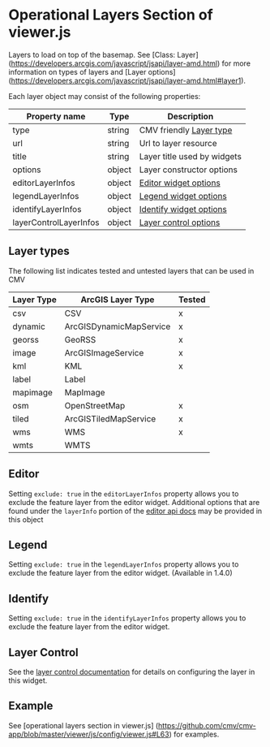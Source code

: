# Operational Layers Section of viewer.js

Layers to load on top of the basemap. See [Class: Layer] (https://developers.arcgis.com/javascript/jsapi/layer-amd.html) for more information on types of layers and [Layer options] (https://developers.arcgis.com/javascript/jsapi/layer-amd.html#layer1).

Each layer object may consist of the following properties:

| Property name         | Type      | Description                              |
|-----------------------|-----------|------------------------------------------|
| type                  | string    | CMV friendly [Layer type](#layer-types)  |
| url                   | string    | Url to layer resource                    |
| title                 | string    | Layer title used by widgets              |
| options               | object    | Layer constructor options                |
| editorLayerInfos      | object    | [Editor widget options](#editor)         |
| legendLayerInfos      | object    | [Legend widget options](#legend)         |
| identifyLayerInfos    | object    | [Identify widget options](#identify)     |
| layerControlLayerInfos| object    | [Layer control options](#layer-control)  |

## Layer types
The following list indicates tested and untested layers that can be used in CMV

| Layer Type  | ArcGIS Layer Type       | Tested |
|-------------|-------------------------|--------|
| csv         | CSV                     | x      |
| dynamic     | ArcGISDynamicMapService | x      |
| georss      | GeoRSS                  | x      |
| image       | ArcGISImageService      | x      |
| kml         | KML                     | x      |
| label       | Label                   |        |
| mapimage    | MapImage                |        |
| osm         | OpenStreetMap           | x      |
| tiled       | ArcGISTiledMapService   | x      |
| wms         | WMS                     | x      |
| wmts        | WMTS                    |        |

## Editor
Setting `exclude: true` in the `editorLayerInfos` property allows you to exclude the feature layer from the editor widget. Additional options that are found under the `layerInfo` portion of the [editor api docs](https://developers.arcgis.com/javascript/jsapi/editor-amd.html) may be provided in this object

## Legend
Setting `exclude: true` in the `legendLayerInfos` property allows you to exclude the feature layer from the editor widget. (Available in 1.4.0)

## Identify
Setting `exclude: true` in the `identifyLayerInfos` property allows you to exclude the feature layer from the editor widget.

## Layer Control
See the [layer control documentation](./LayerControl) for details on configuring the layer in this widget.


## Example
See [operational layers section in viewer.js] (https://github.com/cmv/cmv-app/blob/master/viewer/js/config/viewer.js#L63) for examples.
